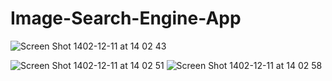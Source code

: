 # Image-Search-Engine-App

![Screen Shot 1402-12-11 at 14 02 43](https://github.com/Hadi-KJ/Image-Search-Engine-App/assets/74920157/31fb0bd8-3493-4f1c-abce-78b52400b31a)

![Screen Shot 1402-12-11 at 14 02 51](https://github.com/Hadi-KJ/Image-Search-Engine-App/assets/74920157/b84922ca-e3b2-43dc-9553-5bd729a70fd9)
![Screen Shot 1402-12-11 at 14 02 58](https://github.com/Hadi-KJ/Image-Search-Engine-App/assets/74920157/8ec6cd81-7f96-4966-8b90-308c7e785c0a)
